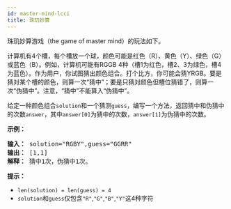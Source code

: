 ```yaml
---
id: master-mind-lcci
title: 珠玑妙算
---
```

珠玑妙算游戏（the game of master mind）的玩法如下。

计算机有4个槽，每个槽放一个球，颜色可能是红色（R）、黄色（Y）、绿色（G）或蓝色（B）。例如，计算机可能有RGGB 4种（槽1为红色，槽2、3为绿色，槽4为蓝色）。作为用户，你试图猜出颜色组合。打个比方，你可能会猜YRGB。要是猜对某个槽的颜色，则算一次“猜中”；要是只猜对颜色但槽位猜错了，则算一次“伪猜中”。注意，“猜中”不能算入“伪猜中”。

给定一种颜色组合<code>solution</code>和一个猜测<code>guess</code>，编写一个方法，返回猜中和伪猜中的次数<code>answer</code>，其中<code>answer[0]</code>为猜中的次数，<code>answer[1]</code>为伪猜中的次数。

**示例：**


<pre><strong>输入：</strong> solution=&#34;RGBY&#34;,guess=&#34;GGRR&#34;<br/><strong>输出：</strong> [1,1]<br/><strong>解释：</strong> 猜中1次，伪猜中1次。<br/></pre>

**提示：**


- <code>len(solution) = len(guess) = 4</code>
- <code>solution</code>和<code>guess</code>仅包含<code>&#34;R&#34;</code>,<code>&#34;G&#34;</code>,<code>&#34;B&#34;</code>,<code>&#34;Y&#34;</code>这4种字符
